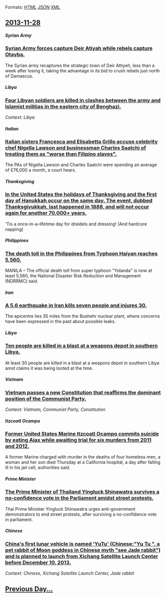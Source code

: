 
Formats: [HTML](2013/11/28/index.html)  [JSON](2013/11/28/index.json)  [XML](2013/11/28/index.xml)  

## [2013-11-28](/news/2013/11/28/index.md)

##### Syrian Army
### [Syrian Army forces capture Deir Atiyah while rebels capture Otayba. ](/news/2013/11/28/syrian-army-forces-capture-deir-atiyah-while-rebels-capture-otayba.md)
The Syrian army recaptures the strategic town of Deir Attiyeh, less than a week after losing it, taking the advantage in its bid to crush rebels just north of Damascus.

##### Libya
### [Four Libyan soldiers are killed in clashes between the army and Islamist militias in the eastern city of Benghazi. ](/news/2013/11/28/four-libyan-soldiers-are-killed-in-clashes-between-the-army-and-islamist-militias-in-the-eastern-city-of-benghazi.md)
_Context: Libya_

##### Italian
### [Italian sisters Francesca and Elisabetta Grillo accuse celebrity chef Nigella Lawson and businessman Charles Saatchi of treating them as "worse than Filipino slaves". ](/news/2013/11/28/italian-sisters-francesca-and-elisabetta-grillo-accuse-celebrity-chef-nigella-lawson-and-businessman-charles-saatchi-of-treating-them-as-wo.md)
The PAs of Nigella Lawson and Charles Saatchi were spending an average of £76,000 a month, a court hears.

##### Thanksgiving
### [In the United States the holidays of Thanksgiving and the first day of Hanukkah occur on the same day. The event, dubbed Thanksgivukkah, last happened in 1888, and will not occur again for another 70,000+ years. ](/news/2013/11/28/in-the-united-states-the-holidays-of-thanksgiving-and-the-first-day-of-hanukkah-occur-on-the-same-day-the-event-dubbed-thanksgivukkah-las.md)
&#039;Tis a once-in-a-lifetime day for dreidels and dressing! (And hardcore napping)

##### Philippines
### [The death toll in the Philippines from Typhoon Haiyan reaches 5,560. ](/news/2013/11/28/the-death-toll-in-the-philippines-from-typhoon-haiyan-reaches-5-560.md)
MANILA &ndash; The official death toll from super typhoon &quot;Yolanda&quot; is now at least 5,560, the National Disaster Risk Reduction and Management (NDRRMC) said.

##### Iran
### [A 5.6 earthquake in Iran kills seven people and injures 30. ](/news/2013/11/28/a-5-6-earthquake-in-iran-kills-seven-people-and-injures-30.md)
The epicentre lies 35 miles from the Bushehr nuclear plant, where concerns have been expressed in the past about possible leaks.

##### Libya
### [Ten people are killed in a blast at a weapons depot in southern Libya. ](/news/2013/11/28/ten-people-are-killed-in-a-blast-at-a-weapons-depot-in-southern-libya.md)
At least 30 people are killed in a blast at a weapons depot in southern Libya amid claims it was being looted at the time.

##### Vietnam
### [Vietnam passes a new Constitution that reaffirms the dominant position of the Communist Party. ](/news/2013/11/28/vietnam-passes-a-new-constitution-that-reaffirms-the-dominant-position-of-the-communist-party.md)
_Context: Vietnam, Communist Party, Constitution_

##### Itzcoatl Ocampo
### [Former United States Marine Itzcoatl Ocampo commits suicide by eating Ajax while awaiting trial for six murders from 2011 and 2012. ](/news/2013/11/28/former-united-states-marine-itzcoatl-ocampo-commits-suicide-by-eating-ajax-while-awaiting-trial-for-six-murders-from-2011-and-2012.md)
A former Marine charged with murder in the deaths of four homeless men, a woman and her son died Thursday at a California hospital, a day after falling ill in his jail cell, authorities said.

##### Prime Minister
### [The Prime Minister of Thailand Yingluck Shinawatra survives a no-confidence vote in the Parliament amidst street protests. ](/news/2013/11/28/the-prime-minister-of-thailand-yingluck-shinawatra-survives-a-no-confidence-vote-in-the-parliament-amidst-street-protests.md)
Thai Prime Minister Yingluck Shinawatra urges anti-government demonstrators to end street protests, after surviving a no-confidence vote in parliament.

##### Chinese
### [China's first lunar vehicle is named 'YuTu' (Chinese:"Yu Tu ", a pet rabbit of Moon goddess in Chinese myth "see Jade rabbit") and is planned to launch from Xichang Satellite Launch Center before December 10, 2013. ](/news/2013/11/28/china-s-first-lunar-vehicle-is-named-yutu-chinese-ca-a-pet-rabbit-of-moon-goddess-in-chinese-myth-see-jade-rabbit-and-is-planne.md)
_Context: Chinese, Xichang Satellite Launch Center, Jade rabbit_

## [Previous Day...](/news/2013/11/27/index.md)

